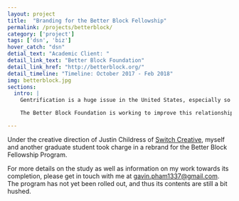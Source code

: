 ```yaml
---
layout: project
title:  "Branding for the Better Block Fellowship"
permalink: /projects/betterblock/
category: ['project']
tags: ['dsn', 'biz']
hover_catch: "dsn"
detial_text: "Academic Client: "
detail_link_text: "Better Block Foundation"
detail_link_href: "http://betterblock.org/"
detail_timeline: "Timeline: October 2017 - Feb 2018"
img: betterblock.jpg
sections:
  intro: |
    Gentrification is a huge issue in the United States, especially so in Dallas. One facet of this issue is the lack of minority representation in architecture and city planning. 

    The Better Block Foundation is working to improve this relationship through a fellowship program, of which I had the pleasure to assist in brand development.

---
```


Under the creative direction of Justin Childress of [Switch Creative](https://switch.is/), myself and another graduate student took charge in a rebrand for the Better Block Fellowship Program. 

For more details on the study as well as information on my work towards its completion, please get in touch with me at [gavin.pham1337@gmail.com](mailto:gavin.pham1337@gmail.com). The program has not yet been rolled out, and thus its contents are still a bit hushed.
